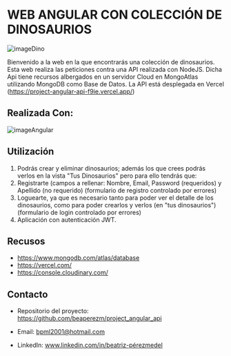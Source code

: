 # WEB ANGULAR CON COLECCIÓN DE DINOSAURIOS

![imageDino](https://files.rcnradio.com/styles/image800x600/public/2020-05/dinosaurios.jpg.webp?VersionId=3gRbsYcsSmsyo2uAhSxeqX4Byrrv4ghg&itok=_Mc_5H3l)

Bienvenido a la web en la que encontrarás una colección de dinosaurios.
Esta web realiza las peticiones contra una API realizada con NodeJS.
Dicha Api tiene recursos albergados en un servidor Cloud en MongoAtlas utilizando MongoDB como Base de Datos. La API está desplegada en Vercel (https://project-angular-api-f9ie.vercel.app/)

## Realizada Con:
![imageAngular](https://i.ytimg.com/vi/1WNQeeBXZ_U/maxresdefault.jpg)

## Utilización
1. Podrás crear y eliminar dinosaurios; además los que crees podrás verlos en la vista "Tus Dinosaurios" pero para ello tendrás que:
  1. Registrarte (campos a rellenar: Nombre, Email, Password (requeridos) y Apellido (no requerido) (formulario de registro controlado por errores)
  2. Loguearte, ya que es necesario tanto para poder ver el detalle de los dinosaurios, como para poder crearlos y verlos (en "tus dinosaurios") (formulario de login controlado por errores)
3. Aplicación con autenticación JWT.

## Recusos

- https://www.mongodb.com/atlas/database
- https://vercel.com/
- https://console.cloudinary.com/


## Contacto

- Repositorio del proyecto: https://github.com/beaperezm/project_angular_api

- Email: bpml2001@hotmail.com

- LinkedIn: www.linkedin.com/in/beatriz-pérezmedel
